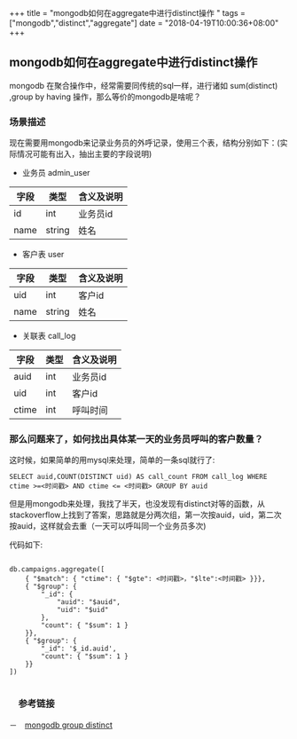 +++
title = "mongodb如何在aggregate中进行distinct操作 "
tags = ["mongodb","distinct","aggregate"]
date = "2018-04-19T10:00:36+08:00"
+++

## mongodb如何在aggregate中进行distinct操作

mongodb 在聚合操作中，经常需要同传统的sql一样，进行诸如 sum(distinct) ,group by having 操作，那么等价的mongodb是啥呢？

### 场景描述

现在需要用mongodb来记录业务员的外呼记录，使用三个表，结构分别如下：(实际情况可能有出入，抽出主要的字段说明)

- 业务员 admin_user

|字段 | 类型  |含义及说明   |
|-----|------|-------------|
|id   |int   |业务员id     |
|name |string|姓名         |

- 客户表 user

|字段 | 类型  |含义及说明   |
|-----|------|-------------|
|uid   |int   |客户id      |
|name |string|姓名         |

- 关联表 call_log

|字段 | 类型  |含义及说明    |
|-----|------|-------------|
|auid |int   |业务员id     |
|uid  |int   |客户id       |
|ctime|int   |呼叫时间     |


### 那么问题来了，如何找出具体某一天的业务员呼叫的客户数量？

这时候，如果简单的用mysql来处理，简单的一条sql就行了:

```
SELECT auid,COUNT(DISTINCT uid) AS call_count FROM call_log WHERE ctime >=<时间戳> AND ctime <= <时间戳> GROUP BY auid

```

但是用mongodb来处理，我找了半天，也没发现有distinct对等的函数，从stackoverflow上找到了答案，思路就是分两次组，第一次按auid，uid，第二次按auid，这样就会去重（一天可以呼叫同一个业务员多次)

代码如下:

```

db.campaigns.aggregate([
    { "$match": { "ctime": { "$gte": <时间戳>，"$lte":<时间戳> }}},
    { "$group": {
        "_id": {
            "auid": "$auid",
            "uid": "$uid"
        },
        "count": { "$sum": 1 }
    }},
    { "$group": {
        "_id": '$_id.auid',
        "count": { "$sum": 1 }
    }}
])


```

### 　参考链接

－　[mongodb group distinct](https://stackoverflow.com/questions/24761266/select-group-by-count-and-distinct-count-in-same-mongodb-query?utm_medium=organic&utm_source=google_rich_qa&utm_campaign=google_rich_qa)


